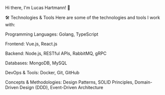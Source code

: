 Hi there, I'm Lucas Hartmann! 👋

🛠️ Technologies & Tools
Here are some of the technologies and tools I work with:

Programming Languages: Golang, TypeScript

Frontend: Vue.js, React.js

Backend: Node.js, RESTful APIs, RabbitMQ, gRPC

Databases: MongoDB, MySQL

DevOps & Tools: Docker, Git, GitHub

Concepts & Methodologies: Design Patterns, SOLID Principles, Domain-Driven Design (DDD), Event-Driven Architecture
